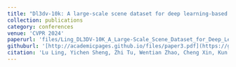 ```yaml
---
title: "Dl3dv-10k: A large-scale scene dataset for deep learning-based 3d vision"
collection: publications
category: conferences
venue: 'CVPR 2024'
paperurl: 'files/Ling_DL3DV-10K_A_Large-Scale_Scene_Dataset_for_Deep_Learning-based_3D_Vision_CVPR_2024_paper.pdf'
githuburl: '[http://academicpages.github.io/files/paper3.pdf](https://github.com/DL3DV-10K/Dataset)'
citation: 'Lu Ling, Yichen Sheng, Zhi Tu, Wentian Zhao, Cheng Xin, Kun Wan, Lantao Yu, Qianyu Guo, Zixun Yu, Yawen Lu, **Xuanmao Li**, Xingpeng Sun, Rohan Ashok, Aniruddha Mukherjee, Hao Kang, Xiangrui Kong, Gang Hua, Tianyi Zhang, Bedrich Benes, Aniket Bera'
---
```


